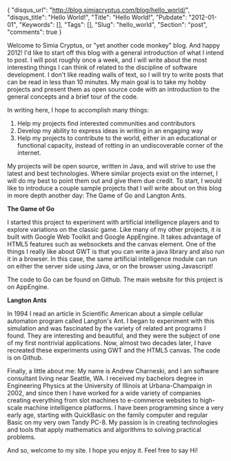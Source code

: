 {
  "disqus_url": "http://blog.simiacryptus.com/blog/hello_world/",
  "disqus_title": "Hello World!",
  "Title": "Hello World!",
  "Pubdate": "2012-01-01",
  "Keywords": [],
  "Tags": [],
  "Slug": "hello_world",
  "Section": "post",
  "comments": true
}

Welcome to Simia Cryptus, or "yet another code monkey" blog. And happy 2012! I'd like to start off this blog with a general introduction of what I intend to post. I will post roughly once a week, and I will write about the most interesting things I can think of related to the discipline of software development. I don't like reading walls of text, so I will try to write posts that can be read in less than 10 minutes. My main goal is to take my hobby projects and present them as open source code with an introduction to the general concepts and a brief tour of the code.

In writing here, I hope to accomplish many things:

1. Help my projects find interested communities and contributors
1. Develop my ability to express ideas in writing in an engaging way
1. Help my projects to contribute to the world, either in an educational or functional capacity, instead of rotting in an undiscoverable corner of the internet.

My projects will be open source, written in Java, and will strive to use the latest and best technologies. Where similar projects exist on the internet, I will do my best to point them out and give them due credit. To start, I would like to introduce a couple sample projects that I will write about on this blog in more depth another day: The Game of Go and Langton Ants.

__The Game of Go__ 

I started this project to experiment with artificial intelligence players and to explore variations on the classic game. Like many of my other projects, it is built with Google Web Toolkit and Google AppEngine. It takes advantage of HTML5 features such as websockets and the canvas element. One of the things I really like about GWT is that you can write a java library and also run it in a browser. In this case, the same artificial intelligence module can run on either the server side using Java, or on the browser using Javascript!

The code to Go can be found on Github. The main website for this project is on AppEngine.

__Langton Ants__

In 1994 I read an article in Scientific American about a simple cellular automaton program called Langton's Ant. I began to experiment with this simulation and was fascinated by the variety of related ant programs I found. They are interesting and beautiful, and they were the subject of one of my first nontrivial applications. Now, almost two decades later, I have recreated these experiments using GWT and the HTML5 canvas. The code is on Github.

Finally, a little about me: My name is Andrew Charneski, and I am software consultant living near Seattle, WA. I received my bachelors degree in Engineering Physics at the University of Illinois at Urbana-Champaign in 2002, and since then I have worked for a wide variety of companies creating everything from slot machines to e-commerce websites to high-scale machine intelligence platforms. I have been programming since a very early age, starting with QuickBasic on the family computer and regular Basic on my very own Tandy PC-8. My passion is in creating technologies and tools that apply mathematics and algorithms to solving practical problems.

And so, welcome to my site. I hope you enjoy it. Feel free to say Hi!
